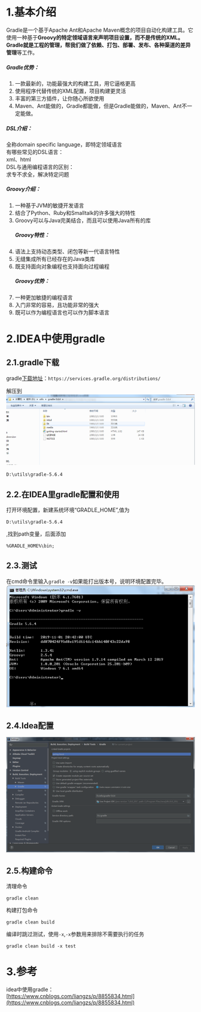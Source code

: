 # 1.基本介绍

Gradle是一个基于Apache Ant和Apache Maven概念的项目自动化构建工具。它使用一种基于**Groovy的特定领域语言来声明项目设置，而不是传统的XML。**Gradle就是工程的管理，帮我们做了**依赖、打包、部署、发布、各种渠道的差异管理**等工作。

##### Gradle优势：

1. 一款最新的，功能最强大的构建工具，用它逼格更高
2. 使用程序代替传统的XML配置，项目构建更灵活
3. 丰富的第三方插件，让你随心所欲使用
4. Maven、Ant能做的，Gradle都能做，但是Gradle能做的，Maven、Ant不一定能做。

##### DSL介绍：

全称domain specific language，即特定领域语言  
有哪些常见的DSL语言：  
 xml、html  
DSL与通用编程语言的区别：  
 求专不求全，解决特定问题

##### Groovy介绍：

1. 一种基于JVM的敏捷开发语言
2. 结合了Python、Ruby和Smalltalk的许多强大的特性
3. Groovy可以与Java完美结合，而且可以使用Java所有的库
   ##### Groovy特性：
4. 语法上支持动态类型、闭包等新一代语言特性
5. 无缝集成所有已经存在的Java类库
6. 既支持面向对象编程也支持面向过程编程
   ##### Groovy优势：
7. 一种更加敏捷的编程语言
8. 入门非常的容易，且功能非常的强大
9. 既可以作为编程语言也可以作为脚本语言

# 2.IDEA中使用gradle

## 2.1.gradle下载

gradle[下载地址](https://services.gradle.org/distributions/)：`https://services.gradle.org/distributions/`

解压到  
![](/static/image/微信截图_20200612102610.png)

```
D:\utils\gradle-5.6.4
```

## 2.2.在IDEA里gradle配置和使用

打开环境配置，新建系统环境“GRADLE\_HOME”,值为

```
D:\utils\gradle-5.6.4
```

,找到path变量，后面添加

```
%GRADLE_HOME%\bin;
```

## 2.3.测试

在cmd命令里输入`gradle -v`如果能打出版本号，说明环境配置完毕。  
![](/static/image/微信截图_20200612102824.png)

## 2.4.Idea配置

![](/static/image/微信截图_20200612102904.png)

## 2.5.构建命令

清理命令

```
gradle clean
```

构建打包命令

```
gradle clean build
```

编译时跳过测试，使用`-x`,`-x`参数用来排除不需要执行的任务

```
gradle clean build -x test
```

# 3.参考

idea中使用gradle：  
[https://www.cnblogs.com/liangzs/p/8855834.html](https://www.cnblogs.com/liangzs/p/8855834.html)

